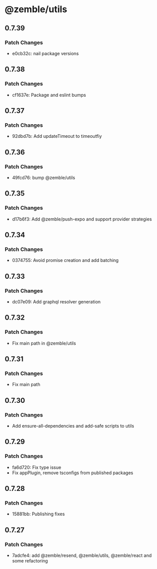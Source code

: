 # @zemble/utils

## 0.7.39

### Patch Changes

- e0cb32c: nail package versions

## 0.7.38

### Patch Changes

- cf1637e: Package and eslint bumps

## 0.7.37

### Patch Changes

- 92dbd7b: Add updateTimeout to timeoutfiy

## 0.7.36

### Patch Changes

- 49fcd76: bump @zemble/utils

## 0.7.35

### Patch Changes

- d17b6f3: Add @zemble/push-expo and support provider strategies

## 0.7.34

### Patch Changes

- 0374755: Avoid promise creation and add batching

## 0.7.33

### Patch Changes

- dc07e09: Add graphql resolver generation

## 0.7.32

### Patch Changes

- Fix main path in @zemble/utils

## 0.7.31

### Patch Changes

- Fix main path

## 0.7.30

### Patch Changes

- Add ensure-all-dependencies and add-safe scripts to utils

## 0.7.29

### Patch Changes

- fa6d720: Fix type issue
- Fix appPlugin, remove tsconfigs from published packages

## 0.7.28

### Patch Changes

- 15881bb: Publishing fixes

## 0.7.27

### Patch Changes

- 7adcfe4: add @zemble/resend, @zemble/utils, @zemble/react and some refactoring
